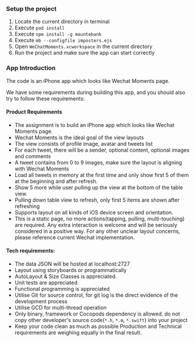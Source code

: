 ### Setup the project
1. Locate the current directory in terminal
2. Execute `pod install`
3. Execute `npm install -g mountebank`
4. Execute `mb --configfile imposters.ejs`
5. Open `WeChatMoments.xcworkspace` in the current directory
6. Run the project and make sure the app can start correctly

### App Introduction

The code is an iPhone app which looks like Wechat Moments page. 

We have some requirements during building this app, and you should also try to follow these requirements:

#### Product Requirements

- The assignment is to build an iPhone app which looks like Wechat Moments page.
- Wechat Moments is the ideal goal of the view layouts
- The view consists of profile image, avatar and tweets list
- For each tweet, there will be a sender, optional content, optional images and comments
- A tweet contains from 0 to 9 images, make sure the layout is aligning with Wechat Moments
- Load all tweets in memory at the first time and only show first 5 of them at the beginning and after refresh.
- Show 5 more while user pulling up the view at the bottom of the table view.
- Pulling down table view to refresh, only first 5 items are shown after refreshing
- Supports layout on all kinds of iOS device screen and orientation.
- This is a static page, no more actions(tapping, pulling, multi-touching) are required. Any extra interaction is welcome and will be seriously considered in a positive way. For any other unclear layout concerns, please reference current Wechat implementation.

#### Tech requirements:

- The data JSON will be hosted at localhost:2727
- Layout using storyboards or programmatically
- AutoLayout & Size Classes is appreciated.
- Unit tests are appreciated.
- Functional programming is appreciated
- Utilise Git for source control, for git log is the direct evidence of the development process
- Utilise GCD for multi-thread operation
- Only binary, framework or Cocopods dependency is allowed. do not copy other developer's source code(`*.h`, `*.m`, `*.swift`) into your project
- Keep your code clean as much as possible Production and Technical requirements are weighing equally in the final result.
